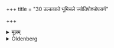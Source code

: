 +++
title = "30 उल्कापाते भूमिचले ज्योतिषोश्चोपसर्ग"

+++

<details><summary>मूलम्</summary>

उल्कापाते भूमिचले ज्योतिषोश्चोपसर्ग एतेष्वाकालिकं विद्यात् ३०
</details>

<details><summary>Oldenberg</summary>

32. On the falling of a meteor, or after an earthquake, or an eclipse of the sun or of the moon, on these occasions one should know (that studying is forbidden) until the same time next day.
</details>
